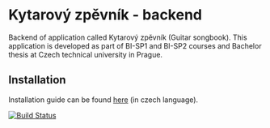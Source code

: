 Kytarový zpěvník - backend
===========================

Backend of application called Kytarový zpěvník (Guitar songbook). This application is developed as part of BI-SP1 and BI-SP2 courses and Bachelor thesis at Czech technical university in Prague.


Installation
------------

Installation guide can be found [here](https://github.com/kytarovy-zpevnik/frontend/blob/master/guide.pdf) (in czech language).

[![Build Status](https://travis-ci.org/kytarovy-zpevnik/backend.svg?branch=master)](https://travis-ci.org/kytarovy-zpevnik/backend)
